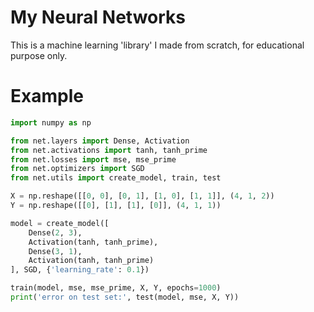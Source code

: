 # My Neural Networks

This is a machine learning 'library' I made from scratch, for educational purpose only.

# Example

```python
import numpy as np

from net.layers import Dense, Activation
from net.activations import tanh, tanh_prime
from net.losses import mse, mse_prime
from net.optimizers import SGD
from net.utils import create_model, train, test

X = np.reshape([[0, 0], [0, 1], [1, 0], [1, 1]], (4, 1, 2))
Y = np.reshape([[0], [1], [1], [0]], (4, 1, 1))

model = create_model([
    Dense(2, 3),
    Activation(tanh, tanh_prime),
    Dense(3, 1),
    Activation(tanh, tanh_prime)
], SGD, {'learning_rate': 0.1})

train(model, mse, mse_prime, X, Y, epochs=1000)
print('error on test set:', test(model, mse, X, Y))
```
